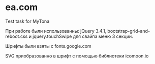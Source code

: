 # ea.com
Test task for MyTona

При работе были использованны: jQuery 3.4.1, bootstrap-grid-and-reboot.css и jquery.touchSwipe для свайпа меню 3 секции.

Шрифты были взяты с fonts.google.com

SVG приобразованно в шрифт с помощью библиотеки icomoon.io
